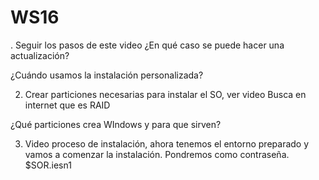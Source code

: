 # WS16
. Seguir los pasos de este video
¿En qué caso se puede hacer una actualización?


¿Cuándo usamos la instalación personalizada?


2. Crear  particiones necesarias para instalar el SO, ver video
Busca en internet que es RAID


¿Qué particiones crea WIndows y para que sirven?


3. Video proceso de instalación, ahora tenemos el entorno preparado y vamos a comenzar la instalación.
Pondremos como contraseña.  $SOR.iesn1
